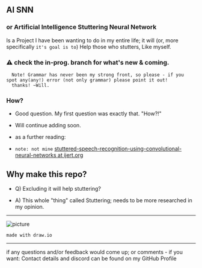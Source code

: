 ## AI SNN
### or Artificial Intelligence Stuttering Neural Network

Is a Project I have been wanting to do in my entire life;
it will (or, more specifically `it's goal is to`) Help those who stutters, Like myself.


### ⚠️ check the in-prog. branch for what's new & coming.


~~~
  Note! Grammar has never been my strong front, so please - if you spot any(any!) error (not only grammar) please point it out!
  thanks! ~Will.
~~~

### How?
- Good question. My first question was exactly that. "How?!"

- Will continue adding soon.
- as a further reading:
- `note: not mine` [stuttered-speech-recognition-using-convolutional-neural-networks at ijert.org](https://www.ijert.org/research/stuttered-speech-recognition-using-convolutional-neural-networks-IJERTCONV9IS12057.pdf)



## Why make this repo?
- Q) Excluding it will help stuttering?

- A) This whole "thing" called Stuttering; needs to be more researched in my opinion.


-----

![picture](https://github.com/loneicewolf/AI-SNN/blob/2bf3845a60fb93a2462530035b0c5587185cfc56/diagram_a.png)

`made with draw.io`

-----

if any questions and/or feedback would come up; or comments - if you want:
Contact details and discord can be found on my GitHub Profile
